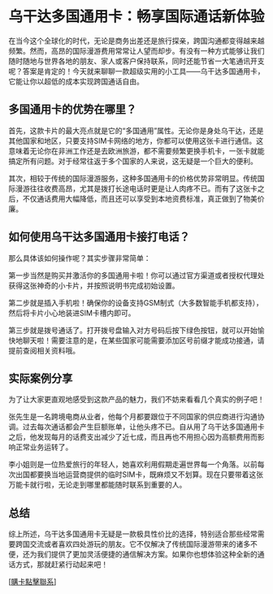 # 乌干达多国通用卡：畅享国际通话新体验

在当今这个全球化的时代，无论是商务出差还是旅行探亲，跨国沟通都变得越来越频繁。然而，高昂的国际漫游费用常常让人望而却步。有没有一种方式能够让我们随时随地与世界各地的朋友、家人或客户保持联系，同时还能节省一大笔通讯开支呢？答案是肯定的！今天就来聊聊一款超级实用的小工具——乌干达多国通用卡，它能让你以超低的成本实现跨国通话自由。

## 多国通用卡的优势在哪里？

首先，这款卡片的最大亮点就是它的“多国通用”属性。无论你是身处乌干达，还是其他国家和地区，只要支持SIM卡网络的地方，你都可以使用这张卡进行通信。这意味着无论你在非洲工作还是去欧洲旅游，都不需要频繁更换手机卡，一张卡就能搞定所有问题。对于经常往返于多个国家的人来说，这无疑是一个巨大的便利。

其次，相较于传统的国际漫游服务，这种多国通用卡的价格优势非常明显。传统国际漫游往往收费高昂，尤其是拨打长途电话时更是让人肉疼不已。而有了这张卡之后，不仅通话费用大幅降低，而且还可以享受到本地资费标准，真正做到了物美价廉。

## 如何使用乌干达多国通用卡接打电话？

那么具体该如何操作呢？其实步骤非常简单：

第一步当然是购买并激活你的多国通用卡啦！你可以通过官方渠道或者授权代理处获得这张神奇的小卡片，并按照说明书完成初始设置。

第二步就是插入手机啦！确保你的设备支持GSM制式（大多数智能手机都支持），然后将卡片小心地装进SIM卡槽内即可。

第三步就是拨号通话了。打开拨号盘输入对方号码后按下绿色按钮，就可以开始愉快地聊天啦！需要注意的是，在某些国家可能需要添加区号前缀才能成功接通，请提前查阅相关资料哦。

## 实际案例分享

为了让大家更直观地感受到这款产品的魅力，我们不妨来看看几个真实的例子吧！

张先生是一名跨境电商从业者，他每个月都要跟位于不同国家的供应商进行沟通协调。过去每次通话都会产生巨额账单，让他头疼不已。自从用了乌干达多国通用卡之后，他发现每月的话费支出减少了近七成，而且再也不用担心因为高额费用而影响正常业务运转了。

李小姐则是一位热爱旅行的年轻人，她喜欢利用假期走遍世界每一个角落。以前每次出国都要换当地运营商提供的临时SIM卡，既麻烦又不划算。现在只要带着这张万能卡就行啦，无论走到哪里都能随时联系到重要的人。

## 总结

综上所述，乌干达多国通用卡无疑是一款极具性价比的选择，特别适合那些经常需要跨国交流或者喜欢四处游玩的朋友。它不仅解决了传统国际漫游带来的诸多不便，还为我们提供了更加灵活便捷的通信解决方案。如果你也想体验这种全新的通话方式，那就赶紧行动起来吧！

[[購卡點擊聯系](https://t.me/s/esim1088)]